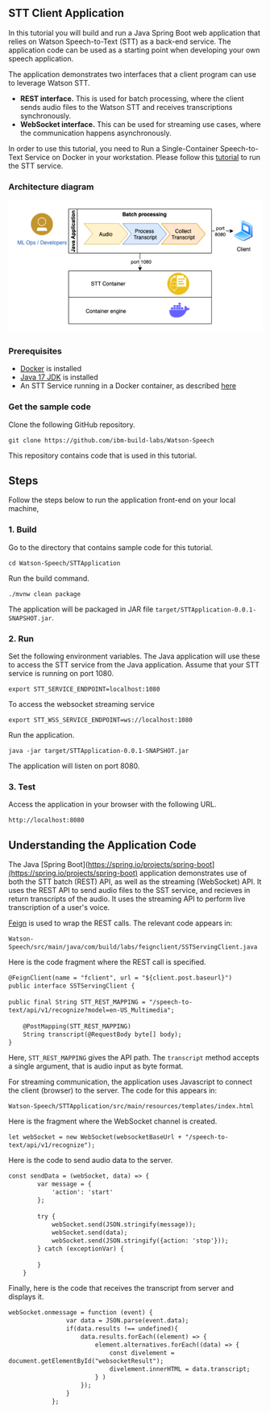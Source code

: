 ## STT Client Application
In this tutorial you will build and run a Java Spring Boot web application that relies on Watson Speech-to-Text (STT) as a back-end service. The application code can be used as a starting point when developing your own speech application.

The application demonstrates two interfaces that a client program can use to leverage Watson STT.
- **REST interface.** This is used for batch processing, where the client sends audio files to the Watson STT and receives transcriptions synchronously.
- **WebSocket interface.** This can be used for streaming use cases, where the communication happens asynchronously.

In order to use this tutorial, you need to Run a Single-Container Speech-to-Text Service on Docker in your workstation. Please follow this [tutorial](https://github.com/ibm-build-lab/Watson-Speech/tree/main/single-container-stt) to run the STT service.

### Architecture diagram

![Diagram](STTArchitectureLocal.png)
 
### Prerequisites
- [Docker](https://docs.docker.com/get-docker/) is installed
- [Java 17 JDK](https://www.oracle.com/java/technologies/downloads/#java17) is installed
- An STT Service running in a Docker container, as described [here](https://github.com/ibm-build-lab/Watson-Speech/tree/main/single-container-stt)

### Get the sample code
Clone the following GitHub repository.
```
git clone https://github.com/ibm-build-labs/Watson-Speech
```
This repository contains code that is used in this tutorial.

## Steps
Follow the steps below to run the application front-end on your local machine, 

### 1. Build
Go to the directory that contains sample code for this tutorial.
```
cd Watson-Speech/STTApplication
```
Run the build command.
```
./mvnw clean package
```
The application will be packaged in JAR file `target/STTApplication-0.0.1-SNAPSHOT.jar`.

### 2. Run 

Set the following environment variables. The Java application will use these to access the STT service from the Java application. Assume that your STT service is running on port 1080.
```
export STT_SERVICE_ENDPOINT=localhost:1080
```
To access the websocket streaming service
```
export STT_WSS_SERVICE_ENDPOINT=ws://localhost:1080
```
Run the application.
```
java -jar target/STTApplication-0.0.1-SNAPSHOT.jar
```
The application will listen on port 8080. 

### 3. Test
Access the application in your browser with the following URL.
```
http://localhost:8080
```

## Understanding the Application Code
The Java [Spring Boot](https://spring.io/projects/spring-boot](https://spring.io/projects/spring-boot) application demonstrates use of both the STT batch (REST) API, as well as the streaming (WebSocket) API. It uses the REST API to send audio files to the SST service, and recieves in return transcripts of the audio. It uses the streaming API to perform live transcription of a user's voice.

[Feign](https://github.com/OpenFeign/feign) is used to wrap the REST calls. The relevant code appears in:
```
Watson-Speech/src/main/java/com/build/labs/feignclient/SSTServingClient.java
```
Here is the code fragment where the REST call is specified.
```
@FeignClient(name = "fclient", url = "${client.post.baseurl}") 
public interface SSTServingClient {
	
public final String STT_REST_MAPPING = "/speech-to-text/api/v1/recognize?model=en-US_Multimedia";
	
	@PostMapping(STT_REST_MAPPING)
    String transcript(@RequestBody byte[] body);
}
```
Here, `STT_REST_MAPPING` gives the API path. The `transcript` method accepts a single argument, that is audio input as byte format.

For streaming communication, the application uses Javascript to connect the client (browser) to the server. The code for this appears in:
```
Watson-Speech/STTApplication/src/main/resources/templates/index.html
```
Here is the fragment where the WebSocket channel is created.
```
let webSocket = new WebSocket(websocketBaseUrl + "/speech-to-text/api/v1/recognize");

```
Here is the code to send audio data to the server.
```
const sendData = (webSocket, data) => {
		var message = {
			'action': 'start'
		};

		try {
			webSocket.send(JSON.stringify(message));
			webSocket.send(data);
			webSocket.send(JSON.stringify({action: 'stop'}));
		} catch (exceptionVar) {

		}
	}
```
Finally, here is the code that receives the transcript from server and displays it.
```
webSocket.onmessage = function (event) {
				var data = JSON.parse(event.data);
				if(data.results !== undefined){
					data.results.forEach((element) => {
						element.alternatives.forEach((data) => {
							const divelement = document.getElementById("websocketResult");
							divelement.innerHTML = data.transcript;
						} )
					});
				}
			};
```
